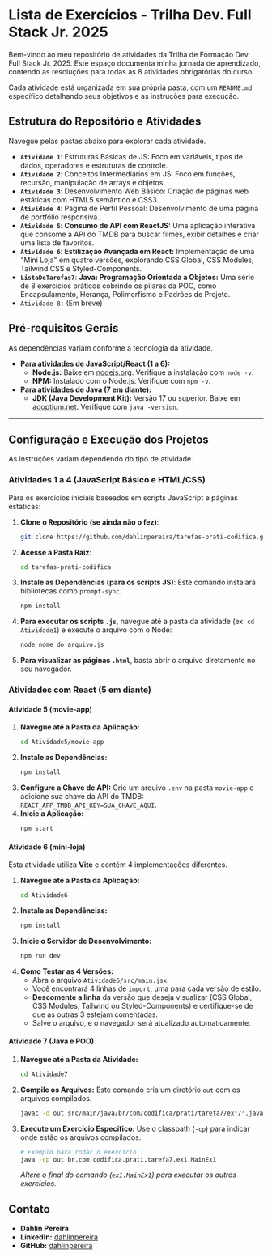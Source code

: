 # Lista de Exercícios - Trilha Dev. Full Stack Jr. 2025

Bem-vindo ao meu repositório de atividades da Trilha de Formação Dev. Full Stack Jr. 2025. Este espaço documenta minha jornada de aprendizado, contendo as resoluções para todas as 8 atividades obrigatórias do curso.

Cada atividade está organizada em sua própria pasta, com um `README.md` específico detalhando seus objetivos e as instruções para execução.

## Estrutura do Repositório e Atividades

Navegue pelas pastas abaixo para explorar cada atividade.

* **`Atividade 1`**: Estruturas Básicas de JS: Foco em variáveis, tipos de dados, operadores e estruturas de controle.
* **`Atividade 2`**: Conceitos Intermediários em JS: Foco em funções, recursão, manipulação de arrays e objetos.
* **`Atividade 3`**: Desenvolvimento Web Básico: Criação de páginas web estáticas com HTML5 semântico e CSS3.
* **`Atividade 4`**: Página de Perfil Pessoal: Desenvolvimento de uma página de portfólio responsiva.
* **`Atividade 5`**: **Consumo de API com ReactJS:** Uma aplicação interativa que consome a API do TMDB para buscar filmes, exibir detalhes e criar uma lista de favoritos.
* **`Atividade 6`**: **Estilização Avançada em React:** Implementação de uma "Mini Loja" em quatro versões, explorando CSS Global, CSS Modules, Tailwind CSS e Styled-Components.
* **`ListaDeTarefas7`**: **Java: Programação Orientada a Objetos:** Uma série de 8 exercícios práticos cobrindo os pilares da POO, como Encapsulamento, Herança, Polimorfismo e Padrões de Projeto.
* `Atividade 8:` (Em breve)

## Pré-requisitos Gerais

As dependências variam conforme a tecnologia da atividade.

* **Para atividades de JavaScript/React (1 a 6):**
    * **Node.js:** Baixe em [nodejs.org](https://nodejs.org/). Verifique a instalação com `node -v`.
    * **NPM:** Instalado com o Node.js. Verifique com `npm -v`.
* **Para atividades de Java (7 em diante):**
    * **JDK (Java Development Kit):** Versão 17 ou superior. Baixe em [adoptium.net](https://adoptium.net/). Verifique com `java -version`.

-----

## Configuração e Execução dos Projetos

As instruções variam dependendo do tipo de atividade.

### **Atividades 1 a 4 (JavaScript Básico e HTML/CSS)**

Para os exercícios iniciais baseados em scripts JavaScript e páginas estáticas:

1.  **Clone o Repositório (se ainda não o fez)**:
    ```bash
    git clone https://github.com/dahlinpereira/tarefas-prati-codifica.git
    ```
2.  **Acesse a Pasta Raiz**:
    ```bash
    cd tarefas-prati-codifica
    ```
3.  **Instale as Dependências (para os scripts JS)**:
    Este comando instalará bibliotecas como `prompt-sync`.
    ```bash
    npm install
    ```
4.  **Para executar os scripts `.js`**, navegue até a pasta da atividade (ex: `cd Atividade1`) e execute o arquivo com o Node:
    ```bash
    node nome_do_arquivo.js
    ```
5.  **Para visualizar as páginas `.html`**, basta abrir o arquivo diretamente no seu navegador.

### **Atividades com React (5 em diante)**

#### Atividade 5 (movie-app)

1.  **Navegue até a Pasta da Aplicação:**
    ```bash
    cd Atividade5/movie-app
    ```
2.  **Instale as Dependências:**
    ```bash
    npm install
    ```
3.  **Configure a Chave de API:** Crie um arquivo `.env` na pasta `movie-app` e adicione sua chave da API do TMDB: `REACT_APP_TMDB_API_KEY=SUA_CHAVE_AQUI`.
4.  **Inicie a Aplicação:**
    ```bash
    npm start
    ```

#### Atividade 6 (mini-loja)

Esta atividade utiliza **Vite** e contém 4 implementações diferentes.

1.  **Navegue até a Pasta da Aplicação:**
    ```bash
    cd Atividade6
    ```
2.  **Instale as Dependências:**
    ```bash
    npm install
    ```
3.  **Inicie o Servidor de Desenvolvimento:**
    ```bash
    npm run dev
    ```
4.  **Como Testar as 4 Versões:**
    * Abra o arquivo `Atividade6/src/main.jsx`.
    * Você encontrará 4 linhas de `import`, uma para cada versão de estilo.
    * **Descomente a linha** da versão que deseja visualizar (CSS Global, CSS Modules, Tailwind ou Styled-Components) e certifique-se de que as outras 3 estejam comentadas.
    * Salve o arquivo, e o navegador será atualizado automaticamente.

#### Atividade 7 (Java e POO)

1.  **Navegue até a Pasta da Atividade:**
    ```bash
    cd Atividade7
    ```
2.  **Compile os Arquivos:**
    Este comando cria um diretório `out` com os arquivos compilados.
    ```bash
    javac -d out src/main/java/br/com/codifica/prati/tarefa7/ex*/*.java
    ```
3.  **Execute um Exercício Específico:**
    Use o classpath (`-cp`) para indicar onde estão os arquivos compilados.
    ```bash
    # Exemplo para rodar o exercício 1
    java -cp out br.com.codifica.prati.tarefa7.ex1.MainEx1
    ```
    *Altere o final do comando (`ex1.MainEx1`) para executar os outros exercícios.*

## Contato

* **Dahlin Pereira**
* **LinkedIn:** [dahlinpereira](https://www.linkedin.com/in/dahlinpereira)
* **GitHub:** [dahlinpereira](https://www.github.com/dahlinpereira)